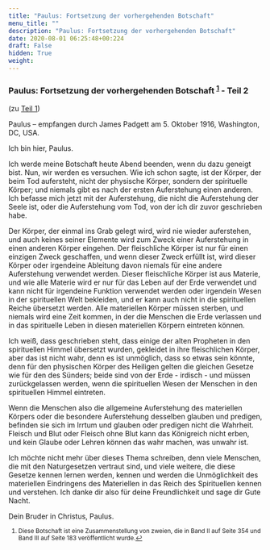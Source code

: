 ```yaml
---
title: "Paulus: Fortsetzung der vorhergehenden Botschaft"
menu_title: ""
description: "Paulus: Fortsetzung der vorhergehenden Botschaft"
date: 2020-08-01 06:25:48+00:224
draft: False
hidden: True
weight:
---
```

### Paulus: Fortsetzung der vorhergehenden Botschaft <sup id="a1">[1](#f1)</sup> - Teil 2

(zu [Teil 1](/padgett-botschaften/padgett-botschaften-in-reihenfolge-des-datums/padgett-botschaften-1916/paulus-was-ist-der-wirkliche-koerper-der-zum-zeitpunkt-des-physischen-todes-auferweckt-wird-jep-paulus-4-oktober-1916/))

Paulus – empfangen durch James Padgett am 5. Oktober 1916, Washington, DC, USA.

Ich bin hier, Paulus.

Ich werde meine Botschaft heute Abend beenden, wenn du dazu geneigt bist. Nun, wir werden es versuchen. Wie ich schon sagte, ist der Körper, der beim Tod aufersteht, nicht der physische Körper, sondern der spirituelle Körper; und niemals gibt es nach der ersten Auferstehung einen anderen. Ich befasse mich jetzt mit der Auferstehung, die nicht die Auferstehung der Seele ist, oder die Auferstehung vom Tod, von der ich dir zuvor geschrieben habe.

Der Körper, der einmal ins Grab gelegt wird, wird nie wieder auferstehen, und auch keines seiner Elemente wird zum Zweck einer Auferstehung in einen anderen Körper eingehen. Der fleischliche Körper ist nur für einen einzigen Zweck geschaffen, und wenn dieser Zweck erfüllt ist, wird dieser Körper oder irgendeine Ableitung davon niemals für eine andere Auferstehung verwendet werden. Dieser fleischliche Körper ist aus Materie, und wie alle Materie wird er nur für das Leben auf der Erde verwendet und kann nicht für irgendeine Funktion verwendet werden oder irgendein Wesen in der spirituellen Welt bekleiden, und er kann auch nicht in die spirituellen Reiche übersetzt werden. Alle materiellen Körper müssen sterben, und niemals wird eine Zeit kommen, in der die Menschen die Erde verlassen und in das spirituelle Leben in diesen materiellen Körpern eintreten können.

Ich weiß, dass geschrieben steht, dass einige der alten Propheten in den spirituellen Himmel übersetzt wurden, gekleidet in ihre fleischlichen Körper, aber das ist nicht wahr, denn es ist unmöglich, dass so etwas sein könnte, denn für den physischen Körper des Heiligen gelten die gleichen Gesetze wie für den des Sünders; beide sind von der Erde - irdisch - und müssen zurückgelassen werden, wenn die spirituellen Wesen der Menschen in den spirituellen Himmel eintreten.

Wenn die Menschen also die allgemeine Auferstehung des materiellen Körpers oder die besondere Auferstehung desselben glauben und predigen, befinden sie sich im Irrtum und glauben oder predigen nicht die Wahrheit. Fleisch und Blut oder Fleisch ohne Blut kann das Königreich nicht erben, und kein Glaube oder Lehren können das wahr machen, was unwahr ist.

Ich möchte nicht mehr über dieses Thema schreiben, denn viele Menschen, die mit den Naturgesetzen vertraut sind, und viele weitere, die diese Gesetze kennen lernen werden, kennen und werden die Unmöglichkeit des materiellen Eindringens des Materiellen in das Reich des Spirituellen kennen und verstehen. Ich danke dir also für deine Freundlichkeit und sage dir Gute Nacht.

Dein Bruder in Christus, Paulus.
<small>

1. <large id="f1"> Diese Botschaft ist eine Zusammenstellung von zweien, die in Band II auf Seite 354 und Band III auf Seite 183 veröffentlicht wurde.[↩](#a1)
